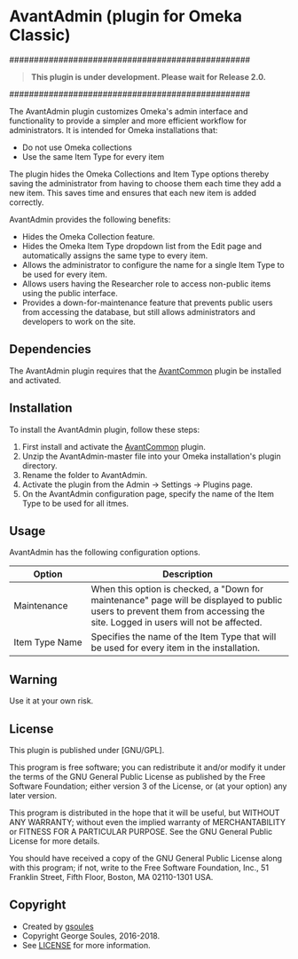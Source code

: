 # AvantAdmin (plugin for Omeka Classic)

#################################################

> **This plugin is under development. Please wait for Release 2.0.**

#################################################

The AvantAdmin plugin customizes Omeka's admin interface and functionality to provide a simpler and more
efficient workflow for administrators. It is intended for Omeka installations that:

* Do not use Omeka collections
* Use the same Item Type for every item
 
The plugin hides the Omeka Collections and Item Type options thereby saving
the administrator from having to choose them each time they add a new item. This saves time and ensures that each
new item is added correctly.

AvantAdmin provides the following benefits:

* Hides the Omeka Collection feature.
* Hides the Omeka Item Type dropdown list from the Edit page and automatically assigns the same type to every item.
* Allows the administrator to configure the name for a single Item Type to be used for every item.
* Allows users having the Researcher role to access non-public items using the public interface.
* Provides a down-for-maintenance feature that prevents public users from accessing the database, but still
allows administrators and developers to work on the site.

## Dependencies
The AvantAdmin plugin requires that the [AvantCommon](https://github.com/gsoules/AvantCommon) plugin be installed and activated.

## Installation

To install the AvantAdmin plugin, follow these steps:

1. First install and activate the [AvantCommon](https://github.com/gsoules/AvantCommon) plugin.
1. Unzip the AvantAdmin-master file into your Omeka installation's plugin directory.
1. Rename the folder to AvantAdmin.
1. Activate the plugin from the Admin → Settings → Plugins page.
1. On the AvantAdmin configuration page, specify the name of the Item Type to be used for all itmes.

## Usage
AvantAdmin has the following configuration options.

Option | Description
--------|------------
Maintenance |  When this option is checked, a "Down for maintenance" page will be displayed to public users to prevent them from accessing the site. Logged in users will not be affected.
Item&nbsp;Type&nbsp;Name | Specifies the name of the Item Type that will be used for every item in the installation.

## Warning

Use it at your own risk.

##  License

This plugin is published under [GNU/GPL].

This program is free software; you can redistribute it and/or modify it under
the terms of the GNU General Public License as published by the Free Software
Foundation; either version 3 of the License, or (at your option) any later
version.

This program is distributed in the hope that it will be useful, but WITHOUT
ANY WARRANTY; without even the implied warranty of MERCHANTABILITY or FITNESS
FOR A PARTICULAR PURPOSE. See the GNU General Public License for more
details.

You should have received a copy of the GNU General Public License along with
this program; if not, write to the Free Software Foundation, Inc.,
51 Franklin Street, Fifth Floor, Boston, MA 02110-1301 USA.

Copyright
---------

* Created by [gsoules](https://github.com/gsoules) 
* Copyright George Soules, 2016-2018.
* See [LICENSE](https://github.com/gsoules/AvantAdmin/blob/master/LICENSE) for more information.

